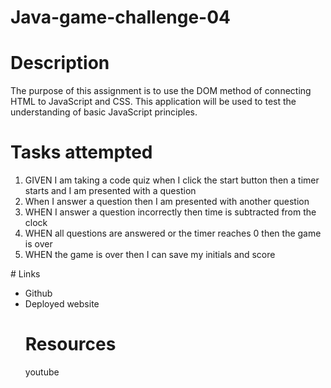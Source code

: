 # Java-game-challenge-04
# Description 
The purpose of this assignment is to use the DOM method of connecting HTML to JavaScript and CSS. 
This application will be used to test the understanding of basic JavaScript principles. 

# Tasks attempted
<ol><li>GIVEN I am taking a code quiz when I click the start button then a timer starts and I am presented with a question</li>
<li>When I answer a question then I am presented with another question </li>
<li>WHEN I answer a question incorrectly then time is subtracted from the clock </li>
<li>WHEN all questions are answered or the timer reaches 0 then the game is over</li>
<li>WHEN the game is over then I can save my initials and score</li>
</ol>
# Links 
<ul> <li>Github </li>
<li>Deployed website</li>

# Resources 
<a url="https://www.youtube.com/watch?v=riDzcEQbx6x" target=_blank> youtube </a>
